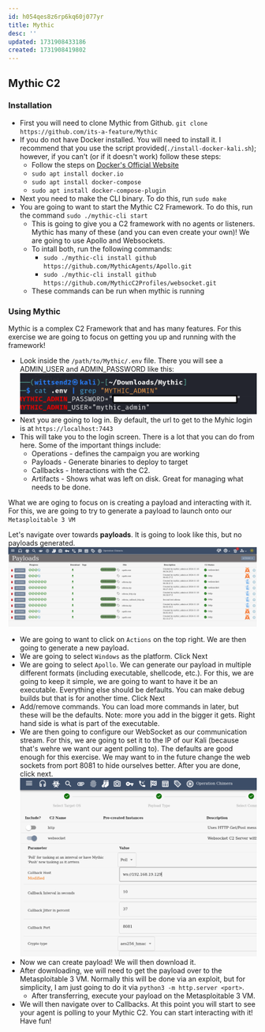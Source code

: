 ```yaml
---
id: h054qes8z6rp6kq60j077yr
title: Mythic
desc: ''
updated: 1731908433186
created: 1731908419802
---
```

## Mythic C2 

### Installation

- First you will need to clone Mythic from Github. `git clone https://github.com/its-a-feature/Mythic`
- If you do not have Docker installed. You will need to install it. I recommend that you use the script provided(`./install-docker-kali.sh`); however, if you can't (or if it doesn't work) follow these steps:
    - Follow the steps on [Docker's Official Website](https://docs.docker.com/engine/install/debian/)
    - `sudo apt install docker.io`
    - `sudo apt install docker-compose`
    - `sudo apt install docker-compose-plugin`
- Next you need to make the CLI binary. To do this, run `sudo make`
- You are going to want to start the Mythic C2 Framework. To do this, run the command `sudo ./mythic-cli start`
    - This is going to give you a C2 framework with no agents or listeners. Mythic has many of these (and you can even create your own)! We are going to use Apollo and Websockets. 
    - To intall both, run the following commands:
        - `sudo ./mythic-cli install github https://github.com/MythicAgents/Apollo.git`
        - `sudo ./mythic-cli install github https://github.com/MythicC2Profiles/websocket.git`
    -  These commands can be run when mythic is running

### Using Mythic

Mythic is a complex C2 Framework that and has many features. For this exercise we are going to focus on getting you up and running with the framework!

- Look inside the `/path/to/Mythic/.env` file. There you will see a ADMIN_USER and ADMIN_PASSWORD like this:  ![cat ./.env | grep](<Screenshot 2024-11-18 000108.png>)
- Next you are going to log in. By default, the url to get to the Myhic login is at `https://localhost:7443`
- This will take you to the login screen. There is a lot that you can do from here. Some of the important things include:
    - Operations - defines the campaign you are working
    - Payloads - Generate binaries to deploy to target
    - Callbacks - Interactions with the C2. 
    - Artifacts - Shows what was left on disk. Great for managing what needs to be done. 

What we are oging to focus on is creating a payload and interacting with it. For this, we are going to try to generate a payload to launch onto our `Metasploitable 3 VM`

Let's navigate over towards **payloads**. It is going to look like this, but no payloads generated. 
![alt text](image.png)

- We are going to want to click on `Actions` on the top right. We are then going to generate a new payload. 
- We are going to select `Windows` as the platform. Click Next
- We are going to select `Apollo`. We can generate our payload in multiple different formats (including executable, shellcode, etc.). For this, we are going to keep it simple, we are going to want to have it be an executable. Everything else should be defaults. You can make debug builds but that is for another time. Click Next
- Add/remove commands. You can load more commands in later, but these will be the defaults. Note: more you add in the bigger it gets. Right hand side is what is part of the executable. 
- We are then going to configure our WebSocket as our communication stream. For this, we are going to set it to the IP of our Kali (because that's wehre we want our agent polling to). The defaults are good enough for this exercise. We may want to in the future change the web sockets from port 8081 to hide ourselves better. After you are done, click next.  ![alt text](image-1.png)
- Now we can create payload! We will then download it. 
- After downloading, we will need to get the payload over to the Metasploitable 3 VM. Normally this will be done via an exploit, but for simplicity, I am just going to do it via `python3 -m http.server <port>`. 
    - After transferring, execute your payload on the Metasploitable 3 VM. 
- We will then navigate over to Callbacks. At this point you will start to see your agent is polling to your Mythic C2. You can start interacting with it! Have fun!